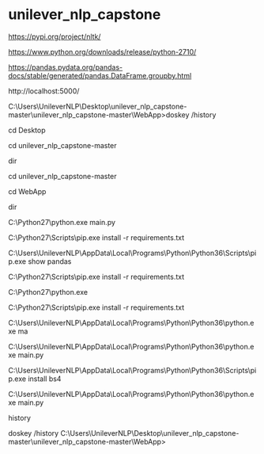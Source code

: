 # unilever_nlp_capstone

https://pypi.org/project/nltk/

https://www.python.org/downloads/release/python-2710/

https://pandas.pydata.org/pandas-docs/stable/generated/pandas.DataFrame.groupby.html

http://localhost:5000/


C:\Users\UnileverNLP\Desktop\unilever_nlp_capstone-master\unilever_nlp_capstone-master\WebApp>doskey /history

cd Desktop

cd unilever_nlp_capstone-master

dir

cd unilever_nlp_capstone-master

cd WebApp

dir

C:\Python27\python.exe main.py

C:\Python27\Scripts\pip.exe install -r requirements.txt

C:\Users\UnileverNLP\AppData\Local\Programs\Python\Python36\Scripts\pip.exe show pandas

C:\Python27\Scripts\pip.exe install -r requirements.txt

C:\Python27\python.exe

C:\Python27\Scripts\pip.exe install -r requirements.txt

C:\Users\UnileverNLP\AppData\Local\Programs\Python\Python36\python.exe ma

C:\Users\UnileverNLP\AppData\Local\Programs\Python\Python36\python.exe main.py

C:\Users\UnileverNLP\AppData\Local\Programs\Python\Python36\Scripts\pip.exe install bs4

C:\Users\UnileverNLP\AppData\Local\Programs\Python\Python36\python.exe main.py

history

doskey /history
C:\Users\UnileverNLP\Desktop\unilever_nlp_capstone-master\unilever_nlp_capstone-master\WebApp>
